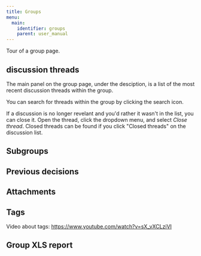 ```yaml
---
title: Groups
menu:
  main:
    identifier: groups
    parent: user_manual
---
```


Tour of a group page.
## discussion threads
The main panel on the group page, under the desciption, is a list of the most recent discussion threads within the group.

You can search for threads within the group by clicking the search icon.

If a discussion is no longer revelant and you'd rather it wasn't in the list, you can close it. Open the thread, click the dropdown menu, and select _Close thread_. Closed threads can be found if you click "Closed threads" on the discussion list.

## Subgroups

## Previous decisions

## Attachments

## Tags
Video about tags: https://www.youtube.com/watch?v=sX_vXCLziVI

## Group XLS report
